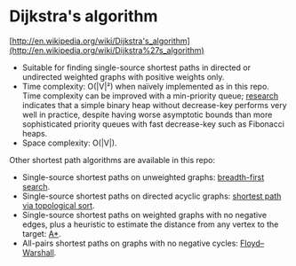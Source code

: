 # Dijkstra's algorithm

[http://en.wikipedia.org/wiki/Dijkstra's_algorithm](http://en.wikipedia.org/wiki/Dijkstra%27s_algorithm)

* Suitable for finding single-source shortest paths in directed or undirected weighted graphs with positive weights only.
* Time complexity: O(|V|²) when naïvely implemented as in this repo. Time complexity can be improved with a min-priority queue; [research](https://www3.cs.stonybrook.edu/~rezaul/papers/TR-07-54.pdf) indicates that a simple binary heap without decrease-key performs very well in practice, despite having worse asymptotic bounds than more sophisticated priority queues with fast decrease-key such as Fibonacci heaps.
* Space complexity: O(|V|).

Other shortest path algorithms are available in this repo:

* Single-source shortest paths on unweighted graphs: [breadth-first search](../adjacency_list).
* Single-source shortest paths on directed acyclic graphs: [shortest path via topological sort](../dag_shortest_path).
* Single-source shortest paths on weighted graphs with no negative edges, plus a heuristic to estimate the distance from any vertex to the target: [A*](../A*).
* All-pairs shortest paths on graphs with no negative cycles: [Floyd–Warshall](../floyd-warshall).
